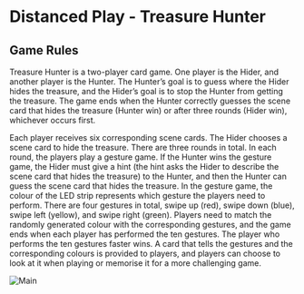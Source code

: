 # Distanced Play - Treasure Hunter

## Game Rules
Treasure Hunter is a two-player card game. One player is the Hider, and another player is the Hunter. The Hunter’s goal is to guess where the Hider hides the treasure, and the Hider’s goal is to stop the Hunter from getting the treasure. The game ends when the Hunter correctly guesses the scene card that hides the treasure (Hunter win) or after three rounds (Hider win), whichever occurs first. 

Each player receives six corresponding scene cards. The Hider chooses a scene card to hide the treasure. There are three rounds in total. In each round, the players play a gesture game. If the Hunter wins the gesture game, the Hider must give a hint (the hint asks the Hider to describe the scene card that hides the treasure) to the Hunter, and then the Hunter can guess the scene card that hides the treasure. In the gesture game, the colour of the LED strip represents which gesture the players need to perform. There are four gestures in total, swipe up (red), swipe down (blue), swipe left (yellow), and swipe right (green). Players need to match the randomly generated colour with the corresponding gestures, and the game ends when each player has performed the ten gestures. The player who performs the ten gestures faster wins. A card that tells the gestures and the corresponding colours is provided to players, and players can choose to look at it when playing or memorise it for a more challenging game. 

![Main](images/Main.png)